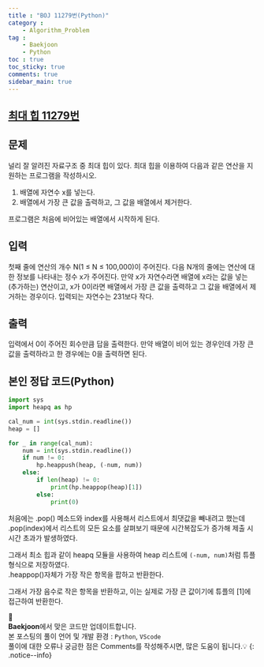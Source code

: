 ```yaml
---
title : "BOJ 11279번(Python)"
category :
    - Algorithm_Problem
tag :    
    - Baekjoon
    - Python
toc : true
toc_sticky: true
comments: true
sidebar_main: true
---
```


## [최대 힙 11279번](https://www.acmicpc.net/problem/11279)

문제  
---  
널리 잘 알려진 자료구조 중 최대 힙이 있다. 최대 힙을 이용하여 다음과 같은 연산을 지원하는 프로그램을 작성하시오.

1. 배열에 자연수 x를 넣는다.  
2. 배열에서 가장 큰 값을 출력하고, 그 값을 배열에서 제거한다.  

프로그램은 처음에 비어있는 배열에서 시작하게 된다.

입력  
---  
첫째 줄에 연산의 개수 N(1 ≤ N ≤ 100,000)이 주어진다. 다음 N개의 줄에는 연산에 대한 정보를 나타내는 정수 x가 주어진다. 만약 x가 자연수라면 배열에 x라는 값을 넣는(추가하는) 연산이고, x가 0이라면 배열에서 가장 큰 값을 출력하고 그 값을 배열에서 제거하는 경우이다. 입력되는 자연수는 231보다 작다.   

출력  
---  
입력에서 0이 주어진 회수만큼 답을 출력한다. 만약 배열이 비어 있는 경우인데 가장 큰 값을 출력하라고 한 경우에는 0을 출력하면 된다.

본인 정답 코드(Python)  
---  
```python
import sys
import heapq as hp

cal_num = int(sys.stdin.readline())
heap = []

for _ in range(cal_num):
    num = int(sys.stdin.readline())
    if num != 0:
        hp.heappush(heap, (-num, num))
    else:
        if len(heap) != 0:
            print(hp.heappop(heap)[1])
        else:
            print(0)
```

처음에는 .pop() 메소드와 index를 사용해서 리스트에서 최댓값을 빼내려고 했는데 .pop(index)에서 리스트의 모든 요소를 살펴보기 때문에 시간복잡도가 증가해 제출 시 시간 초과가 발생하였다.

그래서 최소 힙과 같이 heapq 모듈을 사용하여 heap 리스트에 `(-num, num)`처럼 튜플 형식으로 저장하였다.  
.heappop()자체가 가장 작은 항목을 팝하고 반환한다.

그래서 가장 음수로 작은 항목을 반환하고, 이는 실제로 가장 큰 값이기에 튜플의 [1]에 접근하여 반환한다.

📣<br>
**Baekjoon**에서 맞은 코드만 업데이트합니다.<br>
본 포스팅의 풀이 언어 및 개발 환경 : `Python`, `VScode`  
풀이에 대한 오류나 궁금한 점은 Comments를 작성해주시면, 많은 도움이 됩니다.💡
{: .notice--info}